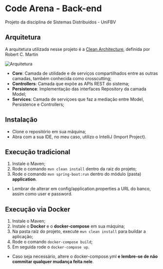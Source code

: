 # Code Arena - Back-end
Projeto da disciplina de Sistemas Distribuídos - UniFBV

## Arquitetura
A arquitetura utilizada nesse projeto é a [Clean Architecture](https://blog.cleancoder.com/uncle-bob/2012/08/13/the-clean-architecture.html), definida por Robert C. Martin

![Arquitetura](https://i.imgur.com/fVDVgnN.png)

- **Core**: Camada de utilidade e de serviços compartilhados entre as outras camadas, também conhecida como crosscutting;
- **Controllers**: Camada que expõe as APIs REST do sistema;
- **Persistence**: Implementação das interfaces Repository da camada Model;
- **Services**: Camada de serviçoes que faz a mediação entre Model, Persistence e Controllers;


## Instalação

- Clone o repositório em sua máquina;
- Abra com a sua IDE, no meu caso, utilizo o IntelliJ (Import Project).


## Execução tradicional

1. Instale o Maven;
2. Rode o comando `mvn clean install` dentro da raiz do projeto;
2. Rode o comando `mvn spring-boot:run` dentro do módulo (pasta) **application**.

* Lembrar de alterar em config/application.properties a URL do banco, assim como user e password.

## Execução via Docker

1. Instale o Maven;
2. Instale o **Docker** e o **docker-compose** em sua máquina;
3. Na pasta raíz do projeto, execute `mvn clean install` para buildar a aplicação;
4. Rode o comando `docker-compose build`;
5. Em seguida rode o `docker-compose up`.

* Caso seja necessário, altere o docker-compose.yml **e lembre-se de não commitar qualquer mudança feita nele**.
